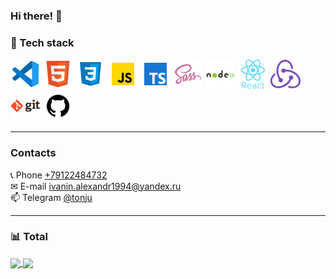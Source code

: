 ### Hi there! &#128075;

### &#128296; Tech stack<br/>
![VSCODE](/ico/vscode.png "VSCODE")
![HTML5](/ico/html.png "HTML5")
![CSS3](/ico/css.png "CSS3")
![JS](/ico/JS.png "JavaScript")
![TS](/ico/ts.png "TypeScript")
![SASS](/ico/sass.png "SASS")
![NODEJS](/ico/node.png "NODE.JS")
![REACT](/ico/react.png "REACT.JS")
![REDUX](/ico/redux.png "REDUX")
![GIT](/ico/git.png "GIT")
![GITHUB](/ico/github.png "GIT")
<hr />

### Contacts

 &#128222; Phone <a href = "tel:+79122484732">+79122484732</a> <br>
 &#9993; E-mail <a href = "mailto:ivanin.alexandr1994@yandex.ru">ivanin.alexandr1994@yandex.ru</a> <br>
 &#128235; Telegram <a href = "https://t.me/tonju">@tonju</a> <br>
<hr />

### &#128202; Total

<a href="https://github.com/anuraghazra/github-readme-stats">
  <img align="center" src="https://github-readme-stats.vercel.app/api?username=ivalexandr&show_icons=true&theme=radical" />
</a>
<a href="https://github.com/anuraghazra/github-readme-stats">
  <img align="center" src="https://github-readme-stats.vercel.app/api/top-langs?username=ivalexandr&show_icons=true&theme=radical" />
</a>
